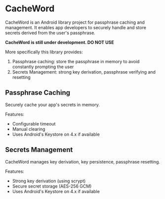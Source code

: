 CacheWord
=========

CacheWord is an Android library project for passphrase caching and management.
It enables app developers to securely handle and store secrets derived from the
user's passphrase.

**CacheWord is still under development. DO NOT USE**

More specifically this library provides:

1. Passphrase caching: store the passphrase in memory to avoid constantly prompting the user
2. Secrets Management: strong key derivation, passphrase verifying and resetting

## Passphrase Caching

Securely cache your app's secrets in memory.

Features:

* Configurable timeout
* Manual clearing
* Uses Android's Keystore on 4.x if available

## Secrets Management

CacheWord manages key derivation, key persistence, passphrase resetting.

Features:

* Strong key derivation (using scrypt)
* Secure secret storage (AES-256 GCM)
* Uses Android's Keystore on 4.x if available

